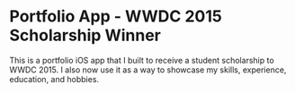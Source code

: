 # Portfolio App - WWDC 2015 Scholarship Winner
This is a portfolio iOS app that I built to receive a student scholarship to WWDC 2015. I also now use it as a way to showcase my skills, experience, education, and hobbies.
